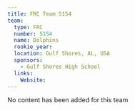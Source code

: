 ```yaml
---
title: FRC Team 5154
team:
  type: FRC
  number: 5154
  name: Dolphins
  rookie_year: 
  location: Gulf Shores, AL, USA
  sponsors:
    - Gulf Shores High School
  links:
    Website: 
---
```

No content has been added for this team